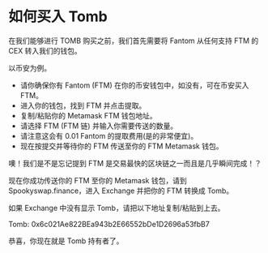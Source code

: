 # 如何买入 Tomb

在我们能够进行 TOMB 购买之前，我们首先需要将 Fantom 从任何支持 FTM 的 CEX 转入我们的钱包。

以币安为例。

- 请你确保你有 Fantom (FTM) 在你的币安钱包中，如没有，可在币安买入 FTM。
- 进入你的钱包，找到 FTM 并点击提取。
- 复制/粘贴你的 Metamask FTM 钱包地址。
- 请选择 FTM (FTM 链) 并输入你需要传送的数量。
- 请注意这会有 0.01 Fantom 的提取费用(是的非常便宜)。
- 现在按提交并等待你的 FTM 传送至你的 FTM Metamask 钱包。

噢！我们是不是忘记提到 FTM 是交易最快的区块链之一而且是几乎瞬间完成！？

现在你成功传送你的 FTM 至你的 Metamask 钱包，请到 Spookyswap.finance，进入 Exchange 并把你的 FTM 转换成 Tomb。

如果 Exchange 中没有显示 Tomb，请把以下地址复制/粘贴到上去。

Tomb: 0x6c021Ae822BEa943b2E66552bDe1D2696a53fbB7

恭喜，你现在就是 Tomb 持有者了。
